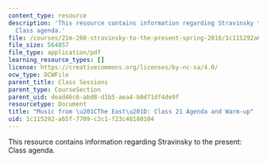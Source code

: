 ```yaml
---
content_type: resource
description: 'This resource contains information regarding Stravinsky to the present:
  Class agenda.'
file: /courses/21m-260-stravinsky-to-the-present-spring-2016/1c115292a65f7709c2c1f23c48180104_MIT21M_260S16_class21.pdf
file_size: 564857
file_type: application/pdf
learning_resource_types: []
license: https://creativecommons.org/licenses/by-nc-sa/4.0/
ocw_type: OCWFile
parent_title: Class Sessions
parent_type: CourseSection
parent_uid: dead46c6-abd8-d1b5-aea4-b0d71df4de9f
resourcetype: Document
title: "Music from \u201CThe East\u201D: Class 21 Agenda and Warm-up"
uid: 1c115292-a65f-7709-c2c1-f23c48180104
---
```

This resource contains information regarding Stravinsky to the present: Class agenda.